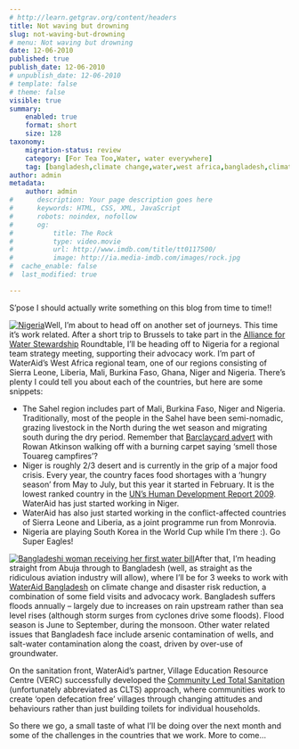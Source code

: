```yaml
---
# http://learn.getgrav.org/content/headers
title: Not waving but drowning
slug: not-waving-but-drowning
# menu: Not waving but drowning
date: 12-06-2010
published: true
publish_date: 12-06-2010
# unpublish_date: 12-06-2010
# template: false
# theme: false
visible: true
summary:
    enabled: true
    format: short
    size: 128
taxonomy:
    migration-status: review
    category: [For Tea Too,Water, water everywhere]
    tag: [bangladesh,climate change,water,west africa,bangladesh,climate change,water,west africa]
author: admin
metadata:
    author: admin
#      description: Your page description goes here
#      keywords: HTML, CSS, XML, JavaScript
#      robots: noindex, nofollow
#      og:
#          title: The Rock
#          type: video.movie
#          url: http://www.imdb.com/title/tt0117500/
#          image: http://ia.media-imdb.com/images/rock.jpg
#  cache_enable: false
#  last_modified: true

---
```


S’pose I should actually write something on this blog from time to time!!

[![](http://www.wateraid.org/images/cm_images/uk/what_we_do/where_we_work/nigeria/NIG2_089.jpg "Nigeria")](http://www.wateraid.org/international/what_we_do/where_we_work/nigeria/default.asp)Well, I’m about to head off on another set of journeys. This time it’s work related. After a short trip to Brussels to take part in the [Alliance for Water Stewardship](http://www.allianceforwaterstewardship.org/) Roundtable, I’ll be heading off to Nigeria for a regional team strategy meeting, supporting their advocacy work. I’m part of WaterAid’s West Africa regional team, one of our regions consisting of Sierra Leone, Liberia, Mali, Burkina Faso, Ghana, Niger and Nigeria. There’s plenty I could tell you about each of the countries, but here are some snippets:

- The Sahel region includes part of Mali, Burkina Faso, Niger and Nigeria. Traditionally, most of the people in the Sahel have been semi-nomadic, grazing livestock in the North during the wet season and migrating south during the dry period. Remember that [Barclaycard advert](http://www.youtube.com/watch?v=G1ksngBjmWA) with Rowan Atkinson walking off with a burning carpet saying ‘smell those Touareg campfires’?
- Niger is roughly 2/3 desert and is currently in the grip of a major food crisis. Every year, the country faces food shortages with a ‘hungry season’ from May to July, but this year it started in February. It is the lowest ranked country in the [UN’s Human Development Report 2009](http://hdrstats.undp.org/en/countries/country_fact_sheets/cty_fs_NER.html). WaterAid has just started working in Niger.
- WaterAid has also just started working in the conflict-affected countries of Sierra Leone and Liberia, as a joint programme run from Monrovia.
- Nigeria are playing South Korea in the World Cup while I’m there :). Go Super Eagles!

[![](http://www.wateraid.org/images/cm_images/bangladesh/DSC02946canpaywillpay.jpg "Bangladeshi woman receiving her first water bill")](http://www.wateraid.org/bangladesh/default.asp)After that, I’m heading straight from Abuja through to Bangladesh (well, as straight as the ridiculous aviation industry will allow), where I’ll be for 3 weeks to work with [WaterAid Bangladesh](http://www.wateraid.org/bangladesh/default.asp) on climate change and disaster risk reduction, a combination of some field visits and advocacy work. Bangladesh suffers floods annually – largely due to increases on rain upstream rather than sea level rises (although storm surges from cyclones drive some floods). Flood season is June to September, during the monsoon. Other water related issues that Bangladesh face include arsenic contamination of wells, and salt-water contamination along the coast, driven by over-use of groundwater.

On the sanitation front, WaterAid’s partner, Village Education Resource Centre (VERC) successfully developed the [Community Led Total Sanitation](http://www.communityledtotalsanitation.org/) (unfortunately abbreviated as CLTS) approach, where communities work to create ‘open defecation free’ villages through changing attitudes and behaviours rather than just building toilets for individual households.

So there we go, a small taste of what I’ll be doing over the next month and some of the challenges in the countries that we work. More to come…